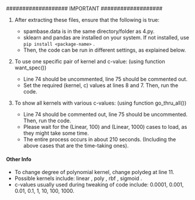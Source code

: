 ################### IMPORTANT ###################

1. After extracting these files, ensure that the following is true:
    - spambase.data is in the same directory/folder as 4.py.
    - sklearn and pandas are installed on your system. If not installed, use ``` pip install <package-name> ``` .
    - Then, the code can be run in different settings, as explained below.

2. To use one specific pair of kernel and c-value: (using function want_spec())
    - Line 74 should be uncommented, line 75 should be commented out.
    - Set the required (kernel, c) values at lines 8 and 7. Then, run the code.

3. To show all kernels with various c-values: (using function go_thru_all())
    - Line 74 should be commented out, line 75 should be uncommented. Then, run the code.
    - Please wait for the (Linear, 100) and (Linear, 1000) cases to load, as they might take some time.
    - The entire process occurs in about 210 seconds. (Including the above cases that are the time-taking ones).

#### Other Info
* To change degree of polynomial kernel, change polydeg at line 11.
* Possible kernels include: linear , poly , rbf , sigmoid .
* c-values usually used during tweaking of code include: 0.0001, 0.001, 0.01, 0.1, 1, 10, 100, 1000.

